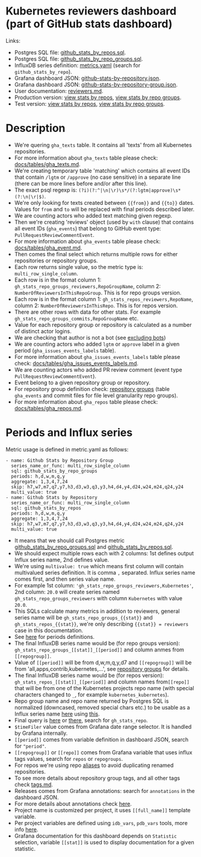 # Kubernetes reviewers dashboard (part of GitHub stats dashboard)

Links:
- Postgres SQL file: [github_stats_by_repos.sql](https://github.com/cncf/devstats/blob/master/metrics/kubernetes/github_stats_by_repos.sql).
- Postgres SQL file: [github_stats_by_repo_groups.sql](https://github.com/cncf/devstats/blob/master/metrics/kubernetes/github_stats_by_repo_groups.sql).
- InfluxDB series definition: [metrics.yaml](https://github.com/cncf/devstats/blob/master/metrics/kubernetes/metrics.yaml) (search for `github_stats_by_repo`).
- Grafana dashboard JSON: [github-stats-by-repository.json](https://github.com/cncf/devstats/blob/master/grafana/dashboards/kubernetes/github-stats-by-repository.json).
- Grafana dashboard JSON: [github-stats-by-repository-group.json](https://github.com/cncf/devstats/blob/master/grafana/dashboards/kubernetes/github-stats-by-repository-group.json).
- User documentation: [reviewers.md](https://github.com/cncf/devstats/blob/master/docs/dashboards/kubernetes/reviewers.md).
- Production version: [view stats by repos](https://k8s.devstats.cncf.io/d/49/github-stats-by-repository?orgId=1), [view stats by repo groups](https://k8s.devstats.cncf.io/d/48/github-stats-by-repository-group?orgId=1).
- Test version: [view stats by repos](https://k8s.cncftest.io/d/49/github-stats-by-repository?orgId=1), [view stats by repo groups](https://k8s.cncftest.io/d/48/github-stats-by-repository-group?orgId=1).

# Description

- We're quering `gha_texts` table. It contains all 'texts' from all Kubernetes repositories.
- For more information about `gha_texts` table please check: [docs/tables/gha_texts.md](https://github.com/cncf/devstats/blob/master/docs/tables/gha_texts.md).
- We're creating temporary table 'matching' which contains all event IDs that contain `/lgtm` or `/approve` (no case sensitive) in a separate line (there can be more lines before and/or after this line).
- The exact psql regexp is: `(?i)(?:^|\n|\r)\s*/(?:lgtm|approve)\s*(?:\n|\r|$)`.
- We're only looking for texts created between `{{from}}` and `{{to}}` dates. Values for `from` and `to` will be replaced with final periods described later.
- We are counting actors who added text matching given regexp.
- Then we're creating 'reviews' object (used by `with` clause) that contains all event IDs (`gha_events`) that belong to GitHub event type: `PullRequestReviewCommentEvent`.
- For more information about `gha_events` table please check: [docs/tables/gha_event.md](https://github.com/cncf/devstats/blob/master/docs/tables/gha_events.md).
- Then comes the final select which returns multiple rows for either repositories or repository groups.
- Each row returns single value, so the metric type is: `multi_row_single_column`.
- Each row is in the format column 1: `gh_stats_repo_groups_reviewers,RepoGroupName`, column 2: `NumberOfReviewersInThisRepoGroup`. This is for repo groups version.
- Each row is in the format column 1: `gh_stats_repos_reviewers,RepoName`, column 2: `NumberOfReviewersInThisRepo`. This is for repos version.
- There are other rows with data for other stats. For example `gh_stats_repo_groups_commits,RepoGroupName` etc.
- Value for each repository group or repository is calculated as a number of distinct actor logins.
- We are checking that author is not a bot (see [excluding bots](https://github.com/cncf/devstats/blob/master/docs/excluding_bots.md))
- We are counting actors who added `lgtm` or `approve` label in a given period (`gha_issues_events_labels` table).
- For more information about `gha_issues_events_labels` table please check: [docs/tables/gha_issues_events_labels.md](https://github.com/cncf/devstats/blob/master/docs/tables/gha_issues_events_labels.md).
- We are counting actors who added PR review comment (event type `PullRequestReviewCommentEvent`).
- Event belong to a given repository group or repository.
- For repository group definition check: [repository groups](https://github.com/cncf/devstats/blob/master/docs/repository_groups.md) (table `gha_events` and commit files for file level granularity repo groups).
- For more information about `gha_repos` table please check: [docs/tables/gha_repos.md](https://github.com/cncf/devstats/blob/master/docs/tables/gha_repos.md).

# Periods and Influx series

Metric usage is defined in metric.yaml as follows:
```
- name: Github Stats by Repository Group
  series_name_or_func: multi_row_single_column
  sql: github_stats_by_repo_groups
  periods: h,d,w,m,q,y
  aggregate: 1,3,4,7,24
  skip: h7,w7,m7,q7,y7,h3,d3,w3,q3,y3,h4,d4,y4,d24,w24,m24,q24,y24
  multi_value: true
- name: Github Stats by Repository
  series_name_or_func: multi_row_single_column
  sql: github_stats_by_repos
  periods: h,d,w,m,q,y
  aggregate: 1,3,4,7,24
  skip: h7,w7,m7,q7,y7,h3,d3,w3,q3,y3,h4,d4,y4,d24,w24,m24,q24,y24
  multi_value: true
```
- It means that we should call Postgres metric [github_stats_by_repo_groups.sql](https://github.com/cncf/devstats/blob/master/metrics/kubernetes/github_stats_by_repo_groups.sql) and [github_stats_by_repos.sql](https://github.com/cncf/devstats/blob/master/metrics/kubernetes/github_stats_by_repos.sql).
- We should expect multiple rows each with 2 columns: 1st defines output Influx series name, 2nd defines value.
- We're using `multivalue: true` which means first column will contain multivalued series definition. It is comma `,` separated. Influx series name comes first, and then series value name.
- For example 1st column: `'gh_stats_repo_groups_reviewers,Kubernetes'`, 2nd column: `20.0` will create series named `gh_stats_repo_groups_reviewers` with column `Kubernetes` with value `20.0`.
- This SQLs calculate many metrics in addition to reviewers, general series name will be `gh_stats_repo_groups_{{stat}}` and `gh_stats_repos_{{stat}}`, we're only describing `{{stat}} = reviewers` case in this documentation.
- See [here](https://github.com/cncf/devstats/blob/master/docs/periods.md) for periods definitions.
- The final InfluxDB series name would be (for repo groups version): `gh_stats_repo_groups_[[stat]]_[[period]]` and column anmes from `[[repogroup]]`.
- Value of `[[period]]` will be from d,w,m,q,y,d7 and `[[repogroup]]` will be from 'all,apps,contrib,kubernetes,...', see [repository groups](https://github.com/cncf/devstats/blob/master/docs/repository_groups.md) for details.
- The final InfluxDB series name would be (for repos version): `gh_stats_repos_[[stat]]_[[period]]` and column names from`[[repo]]` that will be from one of the Kubernetes projects repo name (with special characters changed to `_`, for example `kubernetes_kubernetes`).
- Repo group name and repo name returned by Postgres SQL is normalized (downcased, removed special chars etc.) to be usable as a Influx series name [here](https://github.com/cncf/devstats/blob/master/cmd/db2influx/db2influx.go#L112) using [this](https://github.com/cncf/devstats/blob/master/unicode.go#L23).
- Final query is [here](https://github.com/cncf/devstats/blob/master/grafana/dashboards/kubernetes/github-stats-by-repository.json) or [there](https://github.com/cncf/devstats/blob/master/grafana/dashboards/kubernetes/github-stats-by-repository-group.json), search for `gh_stats_repo`.
- `$timeFiler` value comes from Grafana date range selector. It is handled by Grafana internally.
- `[[period]]` comes from variable definition in dashboard JSON, search for `"period"`.
- `[[repogroup]]` or `[[repo]]` comes from Grafana variable that uses influx tags values, search for `repos` or `repogroups`.
- For repos we're using repo [aliases](https://github.com/cncf/devstats/blob/master/docs/repo_aliases.md) to avoid duplicating renamed repositories.
- To see more details about repository group tags, and all other tags check [tags.md](https://github.com/cncf/devstats/blob/master/docs/tags.md).
- Releases comes from Grafana annotations: search for `annotations` in the dashboard JSON.
- For more details about annotations check [here](https://github.com/cncf/devstats/blob/master/docs/annotations.md).
- Project name is customized per project, it uses `[[full_name]]` template variable.
- Per project variables are defined using `idb_vars`, `pdb_vars` tools, more info [here](https://github.com/cncf/devstats/blob/master/docs/vars.md).
- Grafana documentation for this dashboard depends on `Statistic` selection, variable `[[stat]]` is used to display documentation for a given statistic.
